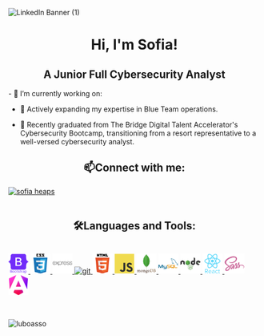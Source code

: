 ![LinkedIn Banner (1)](https://media.licdn.com/dms/image/v2/D4D16AQGAc30L8FqSyA/profile-displaybackgroundimage-shrink_350_1400/B4DZZObPRPGwAY-/0/1745072486271?e=1750896000&v=beta&t=D5Z1-vQpTyX8_HpJdfC4-2eDDbAFMHDYqNQUViU8ick)
<h1 align="center">Hi, I'm Sofia!</h1>
<h2 align="center">A Junior Full Cybersecurity Analyst</h2>
- 🔭 I’m currently working on:

- 🌱  Actively expanding my expertise in Blue Team operations.

- 📄 Recently graduated from The Bridge Digital Talent Accelerator's Cybersecurity Bootcamp, transitioning from a resort representative to a well-versed cybersecurity analyst.

<h2 align="center">📫Connect with me:</h2>

<div align: "center">
  <a href="https://linkedin.com/in/sofia-heaps" target="blank">
    <img src="https://raw.githubusercontent.com/rahuldkjain/github-profile-readme-generator/master/src/images/icons/Social/linked-in-alt.svg" alt="sofia heaps" height="30" width="40" />
  </a>
</div>

<br>
<h2 align="center">🛠Languages and Tools:</h2><br>
<div align: "center">
<a href="https://getbootstrap.com" target="_blank" rel="noreferrer"> <img src="https://raw.githubusercontent.com/devicons/devicon/master/icons/bootstrap/bootstrap-plain-wordmark.svg" alt="bootstrap" width="40" height="40"/> </a> 
   <a href="https://www.w3schools.com/css/" target="_blank" rel="noreferrer"> 
  <img src="https://raw.githubusercontent.com/devicons/devicon/master/icons/css3/css3-original-wordmark.svg" alt="css3" width="40" height="40"/> 
</a>
<a href="https://expressjs.com" target="_blank" rel="noreferrer"> <img src="https://raw.githubusercontent.com/devicons/devicon/master/icons/express/express-original-wordmark.svg" alt="express" width="40" height="40"/> </a> 
<a href="https://git-scm.com/" target="_blank" rel="noreferrer"> <img src="https://www.vectorlogo.zone/logos/git-scm/git-scm-icon.svg" alt="git" width="40" height="40"/> </a> 
<a href="https://www.w3.org/html/" target="_blank" rel="noreferrer"> <img src="https://raw.githubusercontent.com/devicons/devicon/master/icons/html5/html5-original-wordmark.svg" alt="html5" width="40" height="40"/> </a> 
<a href="https://developer.mozilla.org/en-US/docs/Web/JavaScript" target="_blank" rel="noreferrer"> <img src="https://raw.githubusercontent.com/devicons/devicon/master/icons/javascript/javascript-original.svg" alt="javascript" width="40" height="40"/> </a> 
<a href="https://www.mongodb.com/" target="_blank" rel="noreferrer"> <img src="https://raw.githubusercontent.com/devicons/devicon/master/icons/mongodb/mongodb-original-wordmark.svg" alt="mongodb" width="40" height="40"/> </a> 
<a href="https://www.mysql.com/" target="_blank" rel="noreferrer"> <img src="https://raw.githubusercontent.com/devicons/devicon/master/icons/mysql/mysql-original-wordmark.svg" alt="mysql" width="40" height="40"/> </a> 
<a href="https://nodejs.org" target="_blank" rel="noreferrer"> <img src="https://raw.githubusercontent.com/devicons/devicon/master/icons/nodejs/nodejs-original-wordmark.svg" alt="nodejs" width="40" height="40"/> </a> 
<a href="https://reactjs.org/" target="_blank" rel="noreferrer"> <img src="https://raw.githubusercontent.com/devicons/devicon/master/icons/react/react-original-wordmark.svg" alt="react" width="40" height="40"/> </a> 
<a href="https://sass-lang.com" target="_blank" rel="noreferrer"> <img src="https://raw.githubusercontent.com/devicons/devicon/master/icons/sass/sass-original.svg" alt="sass" width="40" height="40"/> </a> 
<a href="https://sass-lang.com" target="_blank" rel="noreferrer"> <img src="https://raw.githubusercontent.com/devicons/devicon/master/icons/angular/angular-original.svg" alt="Angular" width="40" height="40"/> </a></p>
</div>
<br>
<p><img src="https://github-readme-stats.vercel.app/api/top-langs?username=luboasso&show_icons=true&locale=en&layout=compact" alt="luboasso" /></p>
<div align="center">



